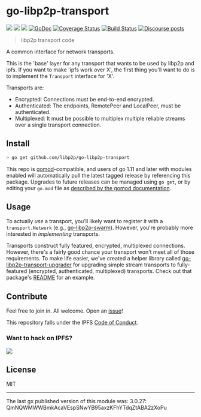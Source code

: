 # go-libp2p-transport

[![](https://img.shields.io/badge/made%20by-Protocol%20Labs-blue.svg?style=flat-square)](https://protocol.ai)
[![](https://img.shields.io/badge/project-libp2p-yellow.svg?style=flat-square)](https://libp2p.io/)
[![](https://img.shields.io/badge/freenode-%23libp2p-yellow.svg?style=flat-square)](https://webchat.freenode.net/?channels=%23libp2p)
[![GoDoc](https://godoc.org/github.com/libp2p/go-libp2p-transport?status.svg)](https://godoc.org/github.com/libp2p/go-libp2p-transport)
[![Coverage Status](https://img.shields.io/codecov/c/github/libp2p/go-libp2p-transport.svg?style=flat-square&branch=master)](https://codecov.io/github/libp2p/go-libp2p-transport?branch=master)
[![Build Status](https://travis-ci.org/libp2p/go-libp2p-transport.svg?branch=master)](https://travis-ci.org/libp2p/go-libp2p-transport)
[![Discourse posts](https://img.shields.io/discourse/https/discuss.libp2p.io/posts.svg)](https://discuss.libp2p.io)

> libp2p transport code

A common interface for network transports.

This is the 'base' layer for any transport that wants to be used by libp2p and ipfs. If you want to make 'ipfs work over X', the first thing you'll want to do is to implement the `Transport` interface for 'X'.

Transports are:

* Encrypted: Connections must be end-to-end encrypted.
* Authenticated: The endpoints, RemotePeer and LocalPeer, must be authenticated.
* Multiplexed: It must be possible to multiplex multiple reliable streams over a single transport connection.

## Install

```sh
> go get github.com/libp2p/go-libp2p-transport
```

This repo is [gomod](https://github.com/golang/go/wiki/Modules)-compatible, and users of
go 1.11 and later with modules enabled will automatically pull the latest tagged release
by referencing this package. Upgrades to future releases can be managed using `go get`,
or by editing your `go.mod` file as [described by the gomod documentation](https://github.com/golang/go/wiki/Modules#how-to-upgrade-and-downgrade-dependencies).

## Usage

To actually *use* a transport, you'll likely want to register it with a `transport.Network` (e.g., [go-libp2p-swarm](https://github.com/libp2p/go-libp2p-swarm)). However, you're probably more interested in *implementing* transports.

Transports construct fully featured, encrypted, multiplexed connections. However, there's a fairly good chance your transport won't meet all of those requirements. To make life easier, we've created a helper library called [go-libp2p-transport-upgrader](https://github.com/libp2p/go-libp2p-transport-upgrader) for upgrading simple stream transports to fully-featured (encrypted, authenticated, multiplexed) transports. Check out that package's [README](https://github.com/libp2p/go-libp2p-transport-upgrader/blob/master/README.md) for an example.

## Contribute

Feel free to join in. All welcome. Open an [issue](https://github.com/libp2p/go-libp2p-transport/issues)!

This repository falls under the IPFS [Code of Conduct](https://github.com/ipfs/community/blob/master/code-of-conduct.md).

### Want to hack on IPFS?

[![](https://cdn.rawgit.com/jbenet/contribute-ipfs-gif/master/img/contribute.gif)](https://github.com/ipfs/community/blob/master/contributing.md)

## License

MIT

---

The last gx published version of this module was: 3.0.27: QmNQWMWWBmkAcaVEspSNwYB95axzKFhYTdqZtABA2zXoPu
